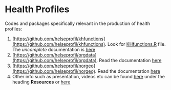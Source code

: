 # Health Profiles

Codes and packages specifically relevant in the production of health profiles:

1. [https://github.com/helseprofil/khfunctions](https://github.com/helseprofil/khfunctions). Look for [KHfunctions.R](https://github.com/helseprofil/khfunctions/blob/master/KHfunctions.R) file. The *uncomplete* documentation is [here](https://helseprofil.github.io/khfunctions)
2. [https://github.com/helseprofil/orgdata](https://github.com/helseprofil/orgdata). Read the documentation [here](https://helseprofil.github.io/orgdata/)
3. [https://github.com/helseprofil/norgeo](https://github.com/helseprofil/norgeo). Read the documentation [here](https://helseprofil.github.io/norgeo/)
4. Other info such as presentation, videos etc can be found [here](https://helseprofil.github.io/orgdata/#resources) under the heading **Resources** or [here](https://bit.ly/ybk-git)
